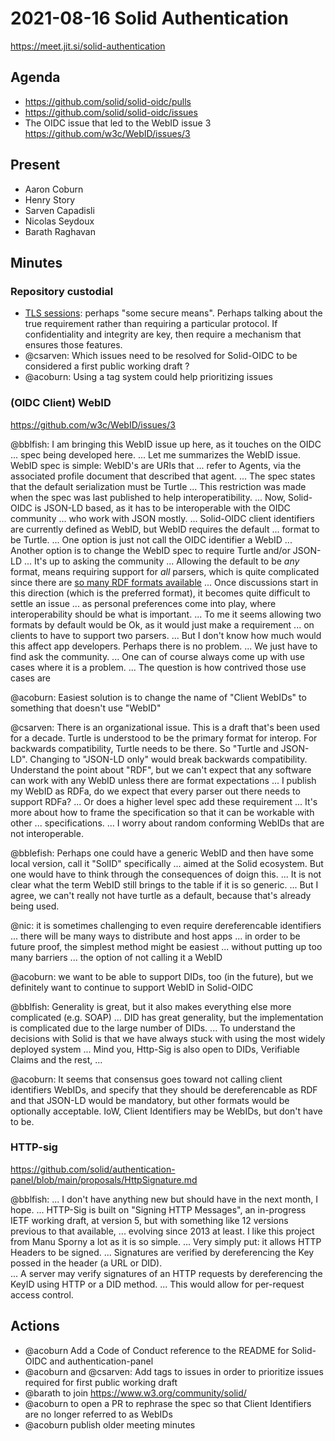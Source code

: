 # 2021-08-16 Solid Authentication

https://meet.jit.si/solid-authentication

## Agenda

* https://github.com/solid/solid-oidc/pulls
* https://github.com/solid/solid-oidc/issues
* The OIDC issue that led to the WebID issue 3
   https://github.com/w3c/WebID/issues/3

## Present

* Aaron Coburn
* Henry Story
* Sarven Capadisli
* Nicolas Seydoux
* Barath Raghavan

## Minutes

### Repository custodial

- [TLS sessions](https://github.com/solid/solid-oidc/pull/16#discussion_r681037984): perhaps "some secure means". Perhaps talking about the true requirement rather than requiring a particular protocol. If confidentiality and integrity are key, then require a mechanism that ensures those features.
- @csarven: Which issues need to be resolved for Solid-OIDC to be considered a first public working draft ?
- @acoburn: Using a tag system could help prioritizing issues

### (OIDC Client) WebID

https://github.com/w3c/WebID/issues/3

@bblfish: I am bringing this WebID issue up here, as it touches on the OIDC 
... spec being developed here.
... Let me summarizes the WebID issue. WebID spec is simple: WebID's are URIs that 
... refer to Agents, via the associated profile document that described that agent. 
... The spec states that the default serialization must be Turtle
... This restriction was made when the spec was last published to help interoperatibility.
... Now, Solid-OIDC is JSON-LD based, as it has to be interoperable with the OIDC community 
... who work with JSON mostly. 
... Solid-OIDC client identifiers are currently defined as WebID, but WebID requires the default
... format to be Turtle. 
... One option is just not call the OIDC identifier a WebID
... Another option is to change the WebID spec to require Turtle and/or JSON-LD
... It's up to asking the community
... Allowing the default to be _any_ format, means requiring support for _all_ parsers, which is quite complicated since there are [so many RDF formats available](https://github.com/co-operating-systems/Reactive-SoLiD/blob/master/src/main/scala/run/cosy/http/RDFMediaTypes.scala)
... Once discussions start in this direction (which is the preferred format), it becomes quite difficult to settle an issue
... as personal preferences come into play, where interoperability should be what is important.
... To me it seems allowing two formats by default would be Ok, as it would just make a requirement
... on clients to have to support two parsers. 
... But I don't know how much would this affect app developers. Perhaps there is no problem.
... We just have to find ask the community. 
... One can of course always come up with use cases where it is a problem.
... The question is how contrived those use cases are

@acoburn: Easiest solution is to change the name of "Client WebIDs" to something that doesn't use "WebID"

@csarven: There is an organizational issue. This is a draft that's been used for a decade. Turtle is understood to be the primary format for interop. For backwards compatibility, Turtle needs to be there. So "Turtle and JSON-LD". Changing to "JSON-LD only" would break backwards compatibility. Understand the point about "RDF", but we can't expect that any software can work with any WebID unless there are format expectations
... I publish my WebID as RDFa, do we expect that every parser out there needs to support RDFa?
... Or does a higher level spec add these requirement
... It's more about how to frame the specification so that it can be workable with other 
... specifications.
... I worry about random conforming WebIDs that are not interoperable.

@bblefish: Perhaps one could have a generic WebID and then have some local version, call it "SolID" specifically
... aimed at the Solid ecosystem. But one would have to think through the consequences of doign this.
... It is not clear what the term WebID still brings to the table if it is so generic.
... But I agree, we can't really not have turtle as a default, because that's already being used.

@nic: it is sometimes challenging to even require dereferencable identifiers
... there will be many ways to distribute and host apps
... in order to be future proof, the simplest method might be easiest
... without putting up too many barriers
... the option of not calling it a WebID

@acoburn: we want to be able to support DIDs, too (in the future), but we definitely want to continue to support WebID in Solid-OIDC

@bblfish: Generality is great, but it also makes everything else more complicated (e.g. SOAP)
... DID has great generality, but the implementation is complicated due to the large number of DIDs.
... To understand the decisions with Solid is that we have always stuck with using the most widely deployed system
... Mind you, Http-Sig is also open to DIDs, Verifiable Claims and the rest, ... 

@acoburn: It seems that consensus goes toward not calling client identifiers WebIDs, and specify that they should be dereferencable as RDF and that JSON-LD would be mandatory, but other formats would be optionally acceptable. IoW, Client Identifiers may be WebIDs, but don't have to be.

### HTTP-sig

https://github.com/solid/authentication-panel/blob/main/proposals/HttpSignature.md

@bblfish: 
... I don't have anything new but should have in the next month, I hope.
... HTTP-Sig is built on "Signing HTTP Messages", an in-progress IETF working draft, at version 5, but with something like 12 versions previous to that available, 
... evolving since 2013 at least. I like this project from Manu Sporny a lot as it is so simple.
... Very simply put: it allows HTTP Headers to be signed. 
... Signatures are verified by dereferencing the Key possed in the header (a URL or DID).  
... A server may verify signatures of an HTTP requests by dereferencing the KeyID using HTTP or a DID method. 
... This would allow for per-request access control.

## Actions

* @acoburn Add a Code of Conduct reference to the README for Solid-OIDC and authentication-panel
* @acoburn and @csarven: Add tags to issues in order to prioritize issues required for first public working draft
* @barath to join https://www.w3.org/community/solid/
* @acoburn to open a PR to rephrase the spec so that Client Identifiers are no longer referred to as WebIDs
* @acoburn publish older meeting minutes

